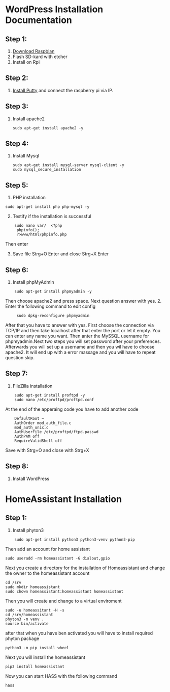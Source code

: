 # WordPress Installation Documentation


## Step 1:
1. [Download Raspbian](https://www.raspberrypi.org/downloads/raspbian/)
2. Flash SD-kard with etcher
3. Install on Rpi

## Step 2:
1. [Install Putty](https://www.chiark.greenend.org.uk/~sgtatham/putty/latest.html) and connect the raspberry pi via IP.

## Step 3:
1. Install apache2
   ```
   sudo apt-get install apache2 -y
   ```

## Step 4:
1. Install Mysql
   ```
   sudo apt-get install mysql-server mysql-client -y
   sudo mysql_secure_installation
   ```

## Step 5:
1. PHP installation
```
sudo apt-get install php php-mysql -y
```
2. Testify if the installation is successful
```
    sudo nano var/  <?php
     phpinfo();
     ?>www/html/phpinfo.php
```
Then enter

3. Save file Strg+O Enter and close Strg+X Enter

## Step 6:
1. Install phpMyAdmin
```
    sudo apt-get install phpmyadmin -y
```
Then choose apache2 and press space. Next question answer with yes.
2. Enter the following command to edit config
```
     sudo dpkg-reconfigure phpmyadmin
```
After that you have to answer with yes.
First choose the connection via TCP/IP and then take localhost after that enter the                     port or let it empty. You can enter any name you want. Then anter the MySSQL username for phpmyadmin.Next two steps you will set password after your preferences. Afterwards you will set up a username and then you wil have to
choose apache2. It will end up with a error massage and you will have to repeat question skip.

## Step 7:
1. FileZilla installation
```
    sudo apt-get install proftpd -y
    sudo nano /etc/proftpd/proftpd.conf
```
At the end of the apperaing code you have to add another code
```
    DefaultRoot ~
    AuthOrder mod_auth_file.c
    mod_auth_unix.c
    AuthUserFile /etc/proftpd/ftpd.passwd
    AuthPAM off
    RequireValidShell off
```
Save with Strg+O and close with Strg+X

## Step 8:
1. Install WordPress

# HomeAssistant Installation

## Step 1:
1. Install phyton3
```
    sudo apt-get install python3 python3-venv python3-pip
```
Then add an account for home assistant
```
sudo useradd -rm homeassistant -G dialout,gpio
```
Next you create a directory for the installation of Homeassistant and change the owner to the homeassistant account
```
cd /srv
sudo mkdir homeassistant
sudo chown homeassistant:homeassistant homeassistant
```
Then you will create and change to a virtual enviroment
```
sudo -u homeassitant -H -s
cd /srv/homeassistant
phyton3 -m venv .
source bin/activate
```
after that when you have ben activated you will have to install required phyton package
```
python3 -m pip install wheel
```
Next you will install the homeassistant
```
pip3 install homeassistant
```
Now you can start HASS with the following command
```
hass
```
